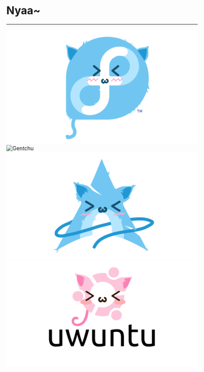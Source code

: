 # Nyaa~
---
![Fedowa](fedowa.png)
![Gentchu](gentchu.png)
![Nyarch](nyarch.png)
![Uwuntu](uwuntu.png)
